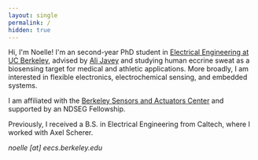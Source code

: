 ```yaml
---
layout: single
permalink: /
hidden: true
---
```


Hi, I'm Noelle! I'm an second-year PhD student in <a href="https://eecs.berkeley.edu/">Electrical Engineering at UC Berkeley</a>, advised by <a href="http://nano.eecs.berkeley.edu/">Ali Javey</a> and studying human eccrine sweat as a biosensing target for medical and athletic applications. More broadly, I am interested in flexible electronics, electrochemical sensing, and embedded systems.

I am affiliated with the <a href="https://bsac.berkeley.edu/">Berkeley Sensors and Actuators Center</a> and supported by an NDSEG Fellowship.

Previously, I received a B.S. in Electrical Engineering from Caltech, where I worked with Axel Scherer.

<em>noelle [at] eecs.berkeley.edu</em>